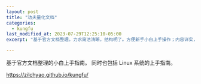```yaml
---
layout: post
title: "功夫量化文档"
categories:
  - kungfu
last_modified_at: 2023-07-29T12:25:10-05:00
excerpt: "基于官方文档整理。力求简洁清晰，结构明了。方便新手小白上手操作；内容详实，经官方开发人员检查，排除bug，示例通畅，易于理解；此文档完全开源，保存在 GitHub 仓库中。欢迎各位同仁批评斧正；"

---
```


基于官方文档整理的小白上手指南。
同时也包括 Linux 系统的上手指南。

https://zilchyao.github.io/kungfu/